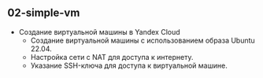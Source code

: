 ## **02-simple-vm**

- Создание виртуальной машины в Yandex Cloud
  - Создание виртуальной машины с использованием образа Ubuntu 22.04.
  - Настройка сети с NAT для доступа к интернету.
  - Указание SSH-ключа для доступа к виртуальной машине.